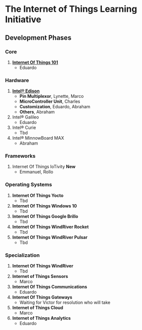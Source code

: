 The Internet of Things Learning Initiative
==

## Development Phases

### Core
1. [**Internet Of Things 101**](https://theiotlearninginitiative.gitbooks.io/internetofthings101/)
   - Eduardo

### Hardware
1. [**Intel® Edison**](https://theiotlearninginitiative.gitbooks.io/inteledison/)
   - **Pin Multiplexor**, Lynette, Marco
   - **MicroController Unit**, Charles
   - **Customization**, Eduardo, Abraham
   - **Others**, Abraham
2. Intel® Galileo
   - Eduardo
3. Intel® Curie
   - Tbd
4. Intel® MinnowBoard MAX
   - Abraham

### Frameworks
1. Internet Of Things IoTivity **New**
   - Emmanuel, Rollo

### Operating Systems
1. **Internet Of Things Yocto**
   - Tbd
2. **Internet Of Things Windows 10**
   - Tbd
3. **Internet Of Things Google Brillo**
   - Tbd
4. **Internet Of Things WindRiver Rocket**
   - Tbd
4. **Internet Of Things WindRiver Pulsar**
   - Tbd

### Specialization

1. **Internet Of Things WindRiver**
   - Tbd
2. **Internet of Things Sensors**
   - Marco
3. **Internet Of Things Communications**
   - Eduardo
4. **Internet Of Things Gateways**
   -  Waiting for Victor for resolution who will take
5. **Internet of Things Cloud**
   - Marco
6. **Internet of Things Analytics**
   - Eduardo
